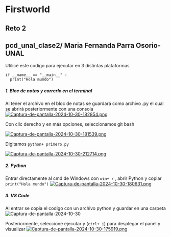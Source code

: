 # Firstworld
## Reto 2
## pcd_unal_clase2/ Maria Fernanda Parra Osorio-UNAL 
Utilicé este codigo para ejecutar en 3 distintas plataformas
```
if __name__ == "__main__" :
  print("Hola mundo")
```
##### **1. Bloc de notas y correrlo en el terminal**
Al tener el archivo en el bloc de notas se guardará como archivo .py el cual se abrirá posteriormente con una consola[![Captura-de-pantalla-2024-10-30-182854.png](https://i.postimg.cc/C1vRTqBV/Captura-de-pantalla-2024-10-30-182854.png)](https://postimg.cc/YGWrQjzX)

Con clic derecho y en más opciones, seleccionamos git bash 

[![Captura-de-pantalla-2024-10-30-181539.png](https://i.postimg.cc/053nRMqv/Captura-de-pantalla-2024-10-30-181539.png)](https://postimg.cc/V5qnXN6Z)

Digitamos `python+ primero.py`

[![Captura-de-pantalla-2024-10-30-212714.png](https://i.postimg.cc/T3SW7SLJ/Captura-de-pantalla-2024-10-30-212714.png)](https://postimg.cc/FYyR1TxY)
##### **2. Python**
Entrar directamente al cmd de Windows con `win+ r` , abrir Python y copiar `print("Hola mundo")`
[![Captura-de-pantalla-2024-10-30-180631.png](https://i.postimg.cc/tJgMrLPz/Captura-de-pantalla-2024-10-30-180631.png)](https://postimg.cc/S2wdR1gX)

##### **3. VS Code**
Al entrar se copia el codigo con un archivo python y guardar en una carpeta
![Captura-de-pantalla-2024-10-30](https://i.postimg.cc/yYgRFvt4/Captura-de-pantalla-2024-10-30-172921.png)

Posteriormente, seleccione ejecutar y  (`ctrl+ j`) para desplegar el panel y visualizar 
[![Captura-de-pantalla-2024-10-30-175919.png](https://i.postimg.cc/B6f3VQQB/Captura-de-pantalla-2024-10-30-175919.png)](https://postimg.cc/JyxSy8Xs)
